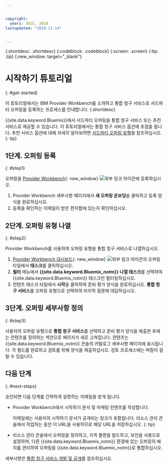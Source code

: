 ```yaml
---


copyright:
  years: 2015, 2018
lastupdated: "2018-11-14"


---
```


{:shortdesc: .shortdesc}
{:codeblock: .codeblock}
{:screen: .screen}
{:tip: .tip}
{:new_window: target="_blank"}

# 시작하기 튜토리얼
{: #get-started}

이 튜토리얼에서는 IBM Provider Workbench를 소개하고 통합 청구 서비스로 서드파티 오퍼링을 등록하는 프로세스를 안내합니다.
{:shortdesc}

{{site.data.keyword.Bluemix}}에서 서드파티 오퍼링을 통합 청구 서비스 또는 추천 서비스로 제공할 수 있습니다. 이 튜토리얼에서는 통합 청구 서비스 옵션에 초점을 둡니다. 추천 서비스 옵션에 대해 자세히 알아보려면 [서드파티 오퍼링 유형](/docs/third-party/offering-types.html)을 참조하십시오.
{: tip}

## 1단계. 오퍼링 등록
{: #step1}

오퍼링을 [Provider Workbench](https://www.ibm.com/marketplace/workbench/){: new_window} ![외부 링크 아이콘](../icons/launch-glyph.svg "외부 링크 아이콘")에 등록하십시오.

1. Provider Workbench 세부사항 페이지에서 **새 오퍼링 온보딩**을 클릭하고 등록 양식을 완료하십시오.
2. 등록을 확인하는 이메일이 받은 편지함에 있는지 확인하십시오.

## 2단계. 오퍼링 유형 나열
{: #step2}

Provider Workbench를 사용하여 오퍼링 유형을 통합 청구 서비스로 나열하십시오.

1. [Provider Workbench 대시보드](https://www.ibm.com/marketplace/workbench/provider/dashboard){: new_window} ![외부 링크 아이콘](../icons/launch-glyph.svg "외부 링크 아이콘")의 오퍼링 타일에서 **태스크**를 클릭하십시오.
2. **필터** 메뉴에서 **{{site.data.keyword.Bluemix_notm}} 나열 태스크**를 선택하여 {{site.data.keyword.Bluemix_notm}} 태스크만 필터링하십시오.
3. 컨텐츠 태스크 타일에서 **시작**을 클릭하여 준비 평가 양식을 완료하십시오. **통합 청구 서비스**를 오퍼링 유형으로 선택하여 마지막 질문에 대답하십시오.

## 3단계. 오퍼링 세부사항 정의
{: #step3}

사용자의 오퍼링 유형으로 **통합 청구 서비스**를 선택하고 준비 평가 양식을 제출한 후에는 컨텐츠를 정의하는 섹션으로 페이지가 새로 고쳐집니다. 컨텐츠는 {{site.data.keyword.Bluemix_notm}} 콘솔의 카탈로그 세부사항 페이지에 표시됩니다. 각 필드를 완료하고 검토를 위해 양식을 제출하십시오. 검토 프로세스에는 며칠이 걸릴 수 있습니다.

## 다음 단계
{: #next-steps}

승인되면 다음 단계를 간략하게 설명하는 이메일을 받게 됩니다.

* Provider Workbench에서 시작하기 문서 및 마케팅 컨텐츠를 작성합니다.

  이메일에는 사용자의 시작하기 문서가 공개되는 링크가 포함됩니다. 리소스 관리 콘솔에서 작업하는 동안 이 URL을 사용하므로 해당 URL을 저장하십시오. 
  {: tip}

* 리소스 관리 콘솔에서 오퍼링을 정의하고, 가격 플랜을 빌드하고, 보안을 사용으로 설정하며, 다른 {{site.data.keyword.Bluemix_notm}} 환경에 있는 오퍼링의 배치를 관리하여 오퍼링을 {{site.data.keyword.Bluemix_notm}}로 통합하십시오. 

세부사항은 [통합 청구 서비스 개발 및 공개](/docs/third-party/integrated-billing-service.html)를 참조하십시오. 
